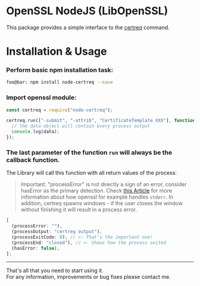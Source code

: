 # OpenSSL NodeJS (LibOpenSSL)

This package provides a simple interface to the [certreq](https://docs.microsoft.com/en-us/windows-server/administration/windows-commands/certreq_1) command.

# Installation &amp; Usage

### Perform basic npm installation task:

```bash
foo@bar: npm install node-certreq --save
```

### Import openssl module:

```javascript
const certreq = require("node-certreq");
```

```javascript
certreq.run(["-submit", "-attrib", "CertificateTemplate XXX"], function (data) {
  // the data object will contain every process output
  console.log(data);
});
```

### The last parameter of the function `run` will always be the callback function.

The Library will call this function with all return values of the process:

> Important: "processError" is not directly a sign of an error, consider hasError as the primary detection. Check [this Article](https://unix.stackexchange.com/questions/131394/why-does-openssl-print-to-stderr-for-a-successful-command) for more information about how openssl for example handles `stderr`. In addition, certreq spawns windows - if the user closes the window without finishing it will result in a process error.

```js
[
  (processError: ""),
  (processOutput: "certreq output"),
  (processExitCode: 0), // <- That's the important one!
  (processEnd: "closed"), // <- Shows how the process exited
  (hasError: false),
];
```

---

That's all that you need to start using it.  
For any information, improvements or bug fixes please contact me.
